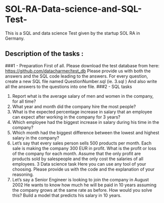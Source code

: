 # SOL-RA-Data-science-and-SQL-Test-
This is a SQL and data science Test given by the startup SOL RA in Germany. 
## Description of the tasks : 
###1 - Preparation
First of all. Please download the test database from here:
https://github.com/datacharmer/test_db
Please provide us with both the answers and the SQL code leading to the answers. For
every question, create a new SQL file named QuestionNumber.sql (ie. 3.sql ) And also
write all the answers to the questions into one file.
###2 - SQL tasks
1. Report what is the average salary of men and women in the company, for all time?
2. What year and month did the company hire the most people?
3. What is the expected percentage increase in salary that an employee can expect
after working in the company for 3 years?
4. Which employee had the biggest increase in salary during his time in the company?
5. Which month had the biggest difference between the lowest and highest salary in
the company?
6. Let’s say that every sales person sells 500 products per month. Each sale is making
the company 300 EUR in profit. What is the profit or loss of the company for each
month. Assume that the only profit are products sold by salespeople and the only
cost the salaries of all employees.
3 Data science task
Here you can use any tool of your choosing. Please provide us with the code and the
explanation of your reasoning.
1. Let’s say a Senior Engineer is looking to join the company in August 2002 He wants
to know how much he will be paid in 10 years assuming the company grows at the
same rate as before. How would you solve this? Build a model that predicts his
salary in 10 years.
